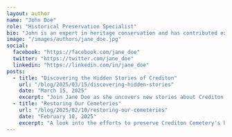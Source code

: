 ```yaml
---
layout: author
name: "John Doe"
role: "Historical Preservation Specialist"
bio: "John is an expert in heritage conservation and has contributed extensively to local history projects."
image: "/images/authors/jane_doe.jpg"
social:
  facebook: "https://facebook.com/jane_doe"
  twitter: "https://twitter.com/jane_doe"
  linkedin: "https://linkedin.com/in/jane_doe"
posts:
  - title: "Discovering the Hidden Stories of Crediton"
    url: "/blog/2025/03/15/discovering-hidden-stories"
    date: "March 15, 2025"
    excerpt: "Join Jane Doe as she uncovers new stories about Crediton’s past."
  - title: "Restoring Our Cemeteries"
    url: "/blog/2025/02/10/restoring-our-cemeteries"
    date: "February 10, 2025"
    excerpt: "A look into the efforts to preserve Crediton Cemetery's history."
---
```

